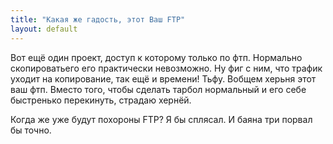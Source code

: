 ```yaml
---
title: "Какая же гадость, этот Ваш FTP"
layout: default 
---
```

Вот ещё один проект, доступ к которому только по фтп. Нормально скопироватьего его практически невозможно. Ну фиг с ним, что трафик уходит на копирование, так ещё и времени! Тьфу. Вобщем херьня этот ваш фтп. Вместо того, чтобы сделать тарбол нормальный и его себе быстренько перекинуть, страдаю хернёй.

Когда же уже будут похороны FTP? Я бы сплясал. И баяна три порвал бы точно.
